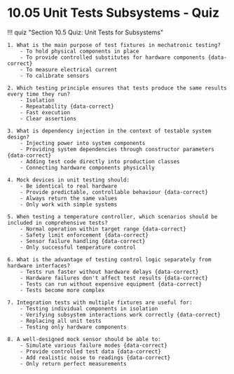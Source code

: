 # 10.05 Unit Tests Subsystems - Quiz

!!! quiz "Section 10.5 Quiz: Unit Tests for Subsystems"

    1. What is the main purpose of test fixtures in mechatronic testing?
        - To hold physical components in place
        - To provide controlled substitutes for hardware components {data-correct}
        - To measure electrical current
        - To calibrate sensors

    2. Which testing principle ensures that tests produce the same results every time they run?
        - Isolation
        - Repeatability {data-correct}
        - Fast execution
        - Clear assertions

    3. What is dependency injection in the context of testable system design?
        - Injecting power into system components
        - Providing system dependencies through constructor parameters {data-correct}
        - Adding test code directly into production classes
        - Connecting hardware components physically

    4. Mock devices in unit testing should:
        - Be identical to real hardware
        - Provide predictable, controllable behaviour {data-correct}
        - Always return the same values
        - Only work with simple systems

    5. When testing a temperature controller, which scenarios should be included in comprehensive tests?
        - Normal operation within target range {data-correct}
        - Safety limit enforcement {data-correct}
        - Sensor failure handling {data-correct}
        - Only successful temperature control

    6. What is the advantage of testing control logic separately from hardware interfaces?
        - Tests run faster without hardware delays {data-correct}
        - Hardware failures don't affect test results {data-correct}
        - Tests can run without expensive equipment {data-correct}
        - Tests become more complex

    7. Integration tests with multiple fixtures are useful for:
        - Testing individual components in isolation
        - Verifying subsystem interactions work correctly {data-correct}
        - Replacing all unit tests
        - Testing only hardware components

    8. A well-designed mock sensor should be able to:
        - Simulate various failure modes {data-correct}
        - Provide controlled test data {data-correct}
        - Add realistic noise to readings {data-correct}
        - Only return perfect measurements
